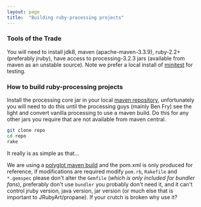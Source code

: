 ```yaml
---
layout: page
title:  "Building ruby-processing projects"
---
```

### Tools of the Trade ###

You will need to install jdk8, maven (apache-maven-3.3.9), ruby-2.2+ (preferably jruby), have access to processing-3.2.3 jars (available from maven as an unstable source).  Note we prefer a local install of [minitest][minitest] for testing.

### How to build ruby-processing projects ###
Install the processing core jar in your local [maven repository][local], unfortunately you will need to do this until the processing guys (mainly Ben Fry) see the light and convert vanilla processing to use a maven build. Do this for any other jars you require that are not available from maven central.

```bash
git clone repo
cd repo
rake
```
It really is as simple as that...

We are using a [polyglot maven build][polyglot] and the pom.xml is only produced for reference, if modifications are required modify `pom.rb`, `Rakefile` and `*.gemspec` please don't alter the `Gemfile` (_which is only included for bundler fans_), preferably don't use `bundler` you probably don't need it, and it can't control jruby version, java version, jar version (or much else that is important to JRubyArt/propane). If your crutch is broken why use it?

[local]:https://maven.apache.org/guides/mini/guide-3rd-party-jars-local.html
[polyglot]:https://github.com/takari/polyglot-maven
[minitest]:https://github.com/seattlerb/minitest
